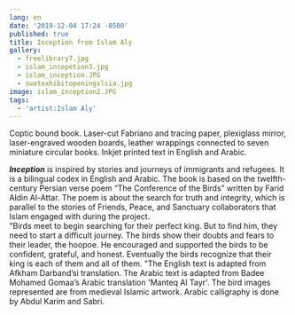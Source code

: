 ```yaml
---
lang: en
date: '2019-12-04 17:24 -0500'
published: true
title: Inception from Islam Aly
gallery:
  - freelibrary7.jpg
  - islam_incepetion3.jpg
  - islam_inception.JPG
  - swatexhibitopeningslsia.jpg
image: islam_inception2.JPG
tags:
  - 'artist:Islam Aly'
---
```

Coptic bound book. Laser-cut Fabriano and tracing paper, plexiglass mirror, laser-engraved wooden boards, leather wrappings connected to seven miniature circular books. Inkjet printed text in English and Arabic. 

**_Inception_** is inspired by stories and journeys of immigrants and refugees. It is a bilingual codex in English and Arabic. The book is based on the twelfth-century Persian verse poem “The Conference of the Birds” written by Farid Aldin Al-Attar. The poem is about the search for truth and integrity, which is parallel to the stories of Friends, Peace, and Sanctuary collaborators that Islam engaged with during the project.  
"Birds meet to begin searching for their perfect king. But to find him, they need to start a difficult journey. The birds show their doubts and fears to their leader, the hoopoe. He encouraged and supported the birds to be confident, grateful, and honest. Eventually the birds recognize that their king is each of them and all of them.
"The English text is adapted from Afkham Darband’si translation. The Arabic text is adapted from Badee Mohamed Gomaa’s Arabic translation 'Manteq Al Tayr'. The bird images represented are from medieval Islamic artwork. Arabic calligraphy is done by Abdul Karim and Sabri.
 

